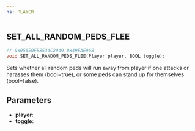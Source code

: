 ```yaml
---
ns: PLAYER
---
```

## SET_ALL_RANDOM_PEDS_FLEE

```c
// 0x056E0FE8534C2949 0x49EAE968
void SET_ALL_RANDOM_PEDS_FLEE(Player player, BOOL toggle);
```

Sets whether all random peds will run away from player if one attacks or harasses them (bool=true), or some peds can stand up for themselves (bool=false).

## Parameters
* **player**: 
* **toggle**: 

